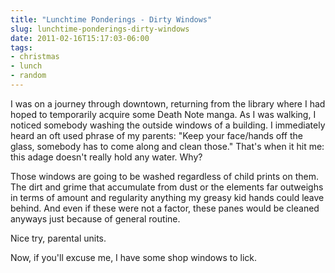 ```yaml
---
title: "Lunchtime Ponderings - Dirty Windows"
slug: lunchtime-ponderings-dirty-windows
date: 2011-02-16T15:17:03-06:00
tags:
- christmas
- lunch
- random
---
```

I was on a journey through downtown, returning from the library where I had hoped to temporarily acquire some Death Note manga. As I was walking, I noticed somebody washing the outside windows of a building. I immediately heard an oft used phrase of my parents: "Keep your face/hands off the glass, somebody has to come along and clean those." That's when it hit me: this adage doesn't really hold any water. Why?

Those windows are going to be washed regardless of child prints on them. The dirt and grime that accumulate from dust or the elements far outweighs in terms of amount and regularity anything my greasy kid hands could leave behind. And even if these were not a factor, these panes would be cleaned anyways just because of general routine.

Nice try, parental units.

Now, if you'll excuse me, I have some shop windows to lick.
